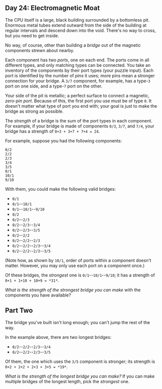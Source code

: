 Day 24: Electromagnetic Moat
----------------------------

The CPU itself is a large, black building surrounded by a bottomless pit. Enormous metal tubes extend outward from the side of the building at regular intervals and descend down into the void. There's no way to cross, but you need to get inside.


No way, of course, other than building a *bridge* out of the magnetic components strewn about nearby.


Each component has two *ports*, one on each end. The ports come in all different types, and only matching types can be connected. You take an inventory of the components by their port types (your puzzle input). Each port is identified by the number of *pins* it uses; more pins mean a stronger connection for your bridge. A `3/7` component, for example, has a type-`3` port on one side, and a type-`7` port on the other.


Your side of the pit is metallic; a perfect surface to connect a magnetic, *zero-pin port*. Because of this, the first port you use must be of type `0`. It doesn't matter what type of port you end with; your goal is just to make the bridge as strong as possible.


The *strength* of a bridge is the sum of the port types in each component. For example, if your bridge is made of components `0/3`, `3/7`, and `7/4`, your bridge has a strength of `0+3 + 3+7 + 7+4 = 24`.


For example, suppose you had the following components:



```
0/2
2/2
2/3
3/4
3/5
0/1
10/1
9/10

```

With them, you could make the following valid bridges:


* `0/1`
* `0/1`--`10/1`
* `0/1`--`10/1`--`9/10`
* `0/2`
* `0/2`--`2/3`
* `0/2`--`2/3`--`3/4`
* `0/2`--`2/3`--`3/5`
* `0/2`--`2/2`
* `0/2`--`2/2`--`2/3`
* `0/2`--`2/2`--`2/3`--`3/4`
* `0/2`--`2/2`--`2/3`--`3/5`


(Note how, as shown by `10/1`, order of ports within a component doesn't matter. However, you may only use each port on a component once.)


Of these bridges, the *strongest* one is `0/1`--`10/1`--`9/10`; it has a strength of `0+1 + 1+10 + 10+9 = *31*`.


*What is the strength of the strongest bridge you can make* with the components you have available?


Part Two
--------

The bridge you've built isn't long enough; you can't jump the rest of the way.


In the example above, there are two longest bridges:


* `0/2`--`2/2`--`2/3`--`3/4`
* `0/2`--`2/2`--`2/3`--`3/5`


Of them, the one which uses the `3/5` component is stronger; its strength is `0+2 + 2+2 + 2+3 + 3+5 = *19*`.


*What is the strength of the longest bridge you can make?* If you can make multiple bridges of the longest length, pick the *strongest* one.


